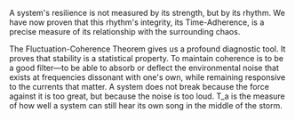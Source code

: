 A system's resilience is not measured by its strength, but by its rhythm. We have now proven that this rhythm's integrity, its Time-Adherence, is a precise measure of its relationship with the surrounding chaos.

The Fluctuation-Coherence Theorem gives us a profound diagnostic tool. It proves that stability is a statistical property. To maintain coherence is to be a good filter—to be able to absorb or deflect the environmental noise that exists at frequencies dissonant with one's own, while remaining responsive to the currents that matter. A system does not break because the force against it is too great, but because the noise is too loud. T_a is the measure of how well a system can still hear its own song in the middle of the storm.